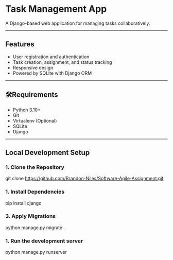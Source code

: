 # Task Management App

A Django-based web application for managing tasks collaboratively.

---

##  Features

- User registration and authentication
- Task creation, assignment, and status tracking
- Responsive design 
- Powered by SQLite with Django ORM

---

## 🛠Requirements

- Python 3.10+
- Git
- Virtualenv (Optional)
- SQLite
- Django

---

## Local Development Setup

### 1. **Clone the Repository**

git clone https://github.com/Brandon-Niles/Software-Agile-Assignment.git

### 1. **Install Dependencies**

pip install django
### 3. **Apply Migrations**

python manage.py migrate
### 1. **Run the development server**

python manage.py runserver
